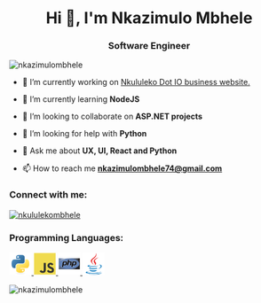 <h1 align="center">Hi 👋, I'm Nkazimulo Mbhele</h1>
<h3 align="center">Software Engineer</h3>

<p align="left"> <img src="https://komarev.com/ghpvc/?username=nkululekombhele&label=Profile%20views&color=0e75b6&style=flat" alt="nkazimulombhele" /> </p>

- 🔭 I’m currently working on [Nkululeko Dot IO business website.](https://nkululeko.io)

- 🌱 I’m currently learning **NodeJS**

- 👯 I’m looking to collaborate on **ASP.NET projects**

- 🤝 I’m looking for help with **Python**

- 💬 Ask me about **UX, UI, React and Python**

- 📫 How to reach me **nkazimulombhele74@gmail.com**


<h3 align="left">Connect with me:</h3>
<p align="left">
<a href="https://www.linkedin.com/in/nkazimulo-mbhele-9635381b2/" target="blank"><img align="center" src="https://raw.githubusercontent.com/rahuldkjain/github-profile-readme-generator/master/src/images/icons/Social/linked-in-alt.svg" alt="nkululekombhele" height="30" width="40" /></a>
</p>

<h3 align="left">Programming Languages:</h3>
<p align="left">
<a href="https://www.python.org" target="_blank" rel="noreferrer"> <img src="https://raw.githubusercontent.com/devicons/devicon/master/icons/python/python-original.svg" alt="python" width="40" height="40"/> </a> 
<a href="https://developer.mozilla.org/en-US/docs/Web/JavaScript" target="_blank" rel="noreferrer"> <img src="https://raw.githubusercontent.com/devicons/devicon/master/icons/javascript/javascript-original.svg" alt="javascript" width="40" height="40"/> </a>
<a href="https://www.php.net" target="_blank" rel="noreferrer"> <img src="https://raw.githubusercontent.com/devicons/devicon/master/icons/php/php-original.svg" alt="php" width="40" height="40"/> </a> 
<a href="https://www.java.com" target="_blank" rel="noreferrer"> <img src="https://raw.githubusercontent.com/devicons/devicon/master/icons/java/java-original.svg" alt="java" width="40" height="40"/> </a> 
</p>


<p><img align="center" src="https://github-readme-stats.vercel.app/api/top-langs?username=nkululekombhele&show_icons=true&locale=en&layout=compact" alt="nkazimulombhele" /></p>

